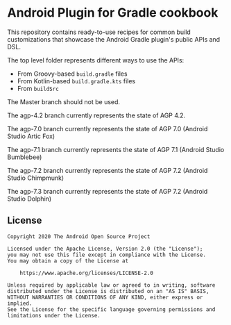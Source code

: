 # Android Plugin for Gradle cookbook

This repository contains ready-to-use recipes for common build 
customizations that showcase the Android Gradle plugin's public APIs and DSL.

The top level folder represents different ways to use the APIs:
- From Groovy-based `build.gradle` files
- From Kotlin-based `build.gradle.kts` files
- From `buildSrc`

The Master branch should not be used.

The agp-4.2 branch currently represents the state of AGP 4.2.

The agp-7.0 branch currently represents the state of AGP 7.0 (Android Studio Artic Fox)

The agp-7.1 branch currently represents the state of AGP 7.1 (Android Studio Bumblebee)

The agp-7.2 branch currently represents the state of AGP 7.2 (Android Studio Chimpmunk)

The agp-7.3 branch currently represents the state of AGP 7.2 (Android Studio Dolphin)

## License ##

    Copyright 2020 The Android Open Source Project

    Licensed under the Apache License, Version 2.0 (the "License");
    you may not use this file except in compliance with the License.
    You may obtain a copy of the License at

        https://www.apache.org/licenses/LICENSE-2.0

    Unless required by applicable law or agreed to in writing, software
    distributed under the License is distributed on an "AS IS" BASIS,
    WITHOUT WARRANTIES OR CONDITIONS OF ANY KIND, either express or implied.
    See the License for the specific language governing permissions and
    limitations under the License.

